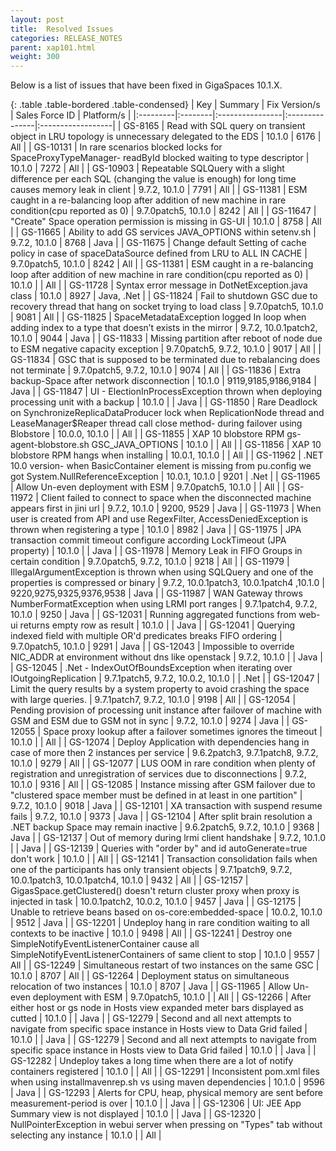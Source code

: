 ```yaml
---
layout: post
title:  Resolved Issues
categories: RELEASE_NOTES
parent: xap101.html
weight: 300
---
```



Below is a list of issues that have been fixed in GigaSpaces 10.1.X.



{: .table .table-bordered .table-condensed}
| Key | Summary | Fix Version/s | Sales Force ID | Platform/s |
|:---------|:--------|:----------------|:---------------|:------------------|
| GS-8165 | Read with SQL query on transient object in LRU topology is unnecessary delegated to the EDS | 10.1.0 | 6176 | All |
| <nobr>GS-10131</nobr> | In rare scenarios blocked locks for SpaceProxyTypeManager- readById blocked waiting to type descriptor | 10.1.0 | 7272 | All |
| GS-10903 | Repeatable SQLQuery with a slight difference per each SQL (changing the value is enough) for long time causes memory leak in client | 9.7.2, 10.1.0 | 7791 | All |
| GS-11381 | ESM caught in a re-balancing loop after addition of new machine in rare condition(cpu reported as 0) | 9.7.0patch5, 10.1.0 | 8242 | All |
| GS-11647 | "Create" Space operation permission is missing in GS-UI | 10.1.0 | 8758 | All |
| GS-11665 | Ability to add GS services JAVA_OPTIONS within setenv.sh | 9.7.2, 10.1.0 | 8768 | Java |
| GS-11675 | Change default Setting of cache policy in case of spaceDataSource defined from LRU to ALL IN CACHE | 9.7.0patch5, 10.1.0 | 8242 | All |
| GS-11381 | ESM caught in a re-balancing loop after addition of new machine in rare condition(cpu reported as 0) | 10.1.0 | | All |
| GS-11728 | Syntax error message in DotNetException.java class | 10.1.0 | 8927 | Java, .Net |
| GS-11824 | Fail to shutdown GSC due to recovery thread that hang on socket trying to load class | 9.7.0patch5, 10.1.0 | 9081 | All |
| GS-11825 | SpaceMetadataException logged In loop when adding index to a type that doesn’t exists in the mirror | 9.7.2, 10.0.1patch2, 10.1.0 | 9044 | Java |
| GS-11833 | Missing partition after reboot of node due to ESM negative capacity exception | 9.7.0patch5, 9.7.2, 10.1.0 | 9017 | All |
| GS-11834 | GSC that is supposed to be terminated due to rebalancing does not terminate | 9.7.0patch5, 9.7.2, 10.1.0 | 9074 | All |
| GS-11836 | Extra backup-Space after network disconnection | 10.1.0 |  9119,9185,9186,9184 | Java |
| GS-11847 | UI - ElectionInProcessException thrown when deploying processing unit with a backup | 10.1.0 |  | Java |
| GS-11850 | Rare Deadlock on SynchronizeReplicaDataProducer lock when ReplicationNode thread and LeaseManager$Reaper thread call close method- during failover using Blobstore | 10.0.0, 10.1.0 |  | All |
| GS-11855 | XAP 10 blobstore RPM gs-agent-blobstore.sh GSC_JAVA_OPTIONS | 10.1.0 |  | All |
| GS-11856 | XAP 10 blobstore RPM hangs when installing | 10.0.1, 10.1.0 |  | All |
| GS-11962 | .NET 10.0 version- when BasicContainer element is missing from pu.config we got System.NullReferenceException | 10.0.1, 10.1.0 | 9201 | .Net |
| GS-11965 | Allow Un-even deployment with ESM | 9.7.0patch5, 10.1.0 |  | All |
| GS-11972 | Client failed to connect to space when the disconnected machine appears first in jini url | 9.7.2, 10.1.0 | 9200, 9529 | Java |
| GS-11973 | When user is created from API and use RegexFilter, AccessDeniedException is thrown when registering a type | 10.1.0 |	8982 | Java |
| GS-11975 | JPA transaction commit timeout configure according LockTimeout (JPA property) | 10.1.0 |  | Java |
| GS-11978 | Memory Leak in FIFO Groups in certain condition | 9.7.0patch5, 9.7.2, 10.1.0 | 9218 | All |
| GS-11979 | IllegalArgumentException is thrown when using SQLQuery and one of the properties is compressed or binary | 9.7.2, 10.0.1patch3, 10.0.1patch4 ,10.1.0 | 9220,9275,9325,9376,9538 | Java |
| GS-11987 | WAN Gateway throws NumberFormatException when using LRMI port ranges | 9.7.1patch4, 9.7.2, 10.1.0 | 9250 | Java |
| GS-12031 | Running aggregated functions from web-ui returns empty row as result | 10.1.0 |  | Java |
| GS-12041 | Querying indexed field with multiple OR'd predicates breaks FIFO ordering | 9.7.0patch5, 10.1.0 |  	9291 | Java |
| GS-12043 | Impossible to override NIC_ADDR at environment without dns like openstack | 9.7.2, 10.1.0 |  | Java |
| GS-12045 | .Net - IndexOutOfBoundsException when iterating over IOutgoingReplication | 9.7.1patch5, 9.7.2, 10.0.2, 10.1.0 |  | .Net |
| GS-12047 | Limit the query results by a system property to avoid crashing the space with large queries. | 9.7.1patch7, 9.7.2, 10.1.0 | 9198 | All |
| GS-12054 | Pending provision of processing unit instance after failover of machine with GSM and ESM due to GSM not in sync  | 9.7.2, 10.1.0 | 9274 | Java |
| GS-12055 | Space proxy lookup after a failover sometimes ignores the timeout | 10.1.0 |  | All |
| GS-12074 | Deploy Application with dependencies hang in case of more then 2 instances per service | 	9.6.2patch3, 9.7.1patch8, 9.7.2, 10.1.0 | 9279 | All |
| GS-12077 | LUS OOM in rare condition when plenty of registration and unregistration of services due to disconnections | 9.7.2, 10.1.0 | 9316 | All |
| GS-12085 | Instance missing after GSM failover due to "clustered space member must be defined in at least in one partition"  | 9.7.2, 10.1.0 | 9018 | Java |
| GS-12101 | XA transaction with suspend resume fails | 9.7.2, 10.1.0 | 9373 | Java |
| GS-12104 | After split brain resolution a .NET backup Space may remain inactive | 9.6.2patch5, 9.7.2, 10.1.0  | 9368 | Java |
| GS-12137 | Out of memory during lrmi client handshake | 9.7.2, 10.1.0 |  | Java |
| GS-12139 | Queries with "order by" and id autoGenerate=true don't work | 10.1.0 |  | All |
| GS-12141 | Transaction consolidation fails when one of the participants has only transient objects | 9.7.1patch9, 9.7.2, 10.0.1patch3, 10.0.1patch4, 10.1.0 | 9432 | All |
| GS-12157 | GigasSpace.getClustered() doesn't return cluster proxy when proxy is injected in task | 10.0.1patch2, 10.0.2, 10.1.0 | 9457 | Java |
| GS-12175 | Unable to retrieve beans based on os-core:embedded-space | 10.0.2, 10.1.0 | 9512 | Java |
| GS-12201 | Undeploy hang in rare condition waiting to all contexts to be inactive | 10.1.0 | 9498 | All |
| GS-12241 | Destroy one SimpleNotifyEventListenerContainer cause all SimpleNotifyEventListenerContainers of same client to stop | 10.1.0 | 9557 | All |
| GS-12249 | Simultaneous restart of two instances on the same GSC | 10.1.0 | 8707 | All |
| GS-12264 | Deployment status on simultaneous relocation of two instances | 10.1.0 | 8707 | Java |
| GS-11965 | Allow Un-even deployment with ESM | 9.7.0patch5, 10.1.0 |  | All |
| GS-12266 | After either host or gs node in Hosts view expanded meter bars displayed as cutted | 10.1.0 |  | Java |
| GS-12279 | Second and all next attempts to navigate from specific space instance in Hosts view to Data Grid failed | 10.1.0 |  | Java |
| GS-12279 | Second and all next attempts to navigate from specific space instance in Hosts view to Data Grid failed | 10.1.0 |  | Java |
| GS-12282 | Undeploy takes a long time when there are a lot of notify containers registered | 10.1.0 |  | All |
| GS-12291 | Inconsistent pom.xml files when using installmavenrep.sh vs using maven dependencies | 10.1.0 |  	9596 | Java |
| GS-12293 | Alerts for CPU, heap, physical memory are sent before measurement-period is over | 10.1.0 |  | Java |
| GS-12306 | UI: JEE App Summary view is not displayed | 10.1.0 |  | Java |
| GS-12320 | NullPointerException in webui server when pressing on "Types" tab without selecting any instance | 10.1.0 |  | All |

